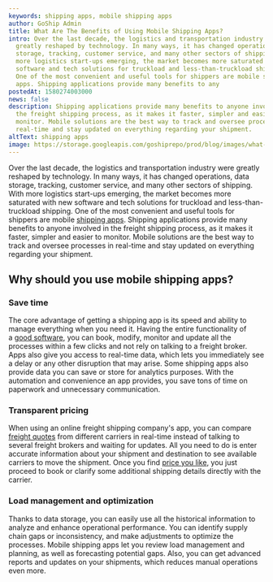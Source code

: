 ```yaml
---
keywords: shipping apps, mobile shipping apps
author: GoShip Admin
title: What Are The Benefits of Using Mobile Shipping Apps?
intro: Over the last decade, the logistics and transportation industry were
  greatly reshaped by technology. In many ways, it has changed operations, data
  storage, tracking, customer service, and many other sectors of shipping. With
  more logistics start-ups emerging, the market becomes more saturated with new
  software and tech solutions for truckload and less-than-truckload shipping.
  One of the most convenient and useful tools for shippers are mobile shipping
  apps. Shipping applications provide many benefits to any
postedAt: 1580274003000
news: false
description: Shipping applications provide many benefits to anyone involved in
  the freight shipping process, as it makes it faster, simpler and easier to
  monitor. Mobile solutions are the best way to track and oversee processes in
  real-time and stay updated on everything regarding your shipment.
altText: shipping apps
image: https://storage.googleapis.com/goshiprepo/prod/blog/images/what-are-the-benefits-of-using-mobile-shipping-apps.jpg
---
```

Over the last decade, the logistics and transportation industry were greatly reshaped by technology. In many ways, it has changed operations, data storage, tracking, customer service, and many other sectors of shipping. With more logistics start-ups emerging, the market becomes more saturated with new software and tech solutions for truckload and less-than-truckload shipping. One of the most convenient and useful tools for shippers are mobile [shipping apps](https://www.goship.com/blog/how-to-choose-the-best-shipping-app/). Shipping applications provide many benefits to anyone involved in the freight shipping process, as it makes it faster, simpler and easier to monitor. Mobile solutions are the best way to track and oversee processes in real-time and stay updated on everything regarding your shipment.

## Why should you use mobile shipping apps?

### Save time

The core advantage of getting a shipping app is its speed and ability to manage everything when you need it. Having the entire functionality of a [good software](https://www.goship.com/blog/benefits-of-using-an-online-shipping-service/), you can book, modify, monitor and update all the processes within a few clicks and not rely on talking to a freight broker. Apps also give you access to real-time data, which lets you immediately see a delay or any other disruption that may arise. Some shipping apps also provide data you can save or store for analytics purposes. With the automation and convenience an app provides, you save tons of time on paperwork and unnecessary communication.

### Transparent pricing

When using an online freight shipping company's app, you can compare [freight quotes](https://app.goship.com/#/wizard) from different carriers in real-time instead of talking to several freight brokers and waiting for updates. All you need to do is enter accurate information about your shipment and destination to see available carriers to move the shipment. Once you find [price you like](https://www.goship.com/blog/what-are-the-different-types-of-freight-rates/), you just proceed to book or clarify some additional shipping details directly with the carrier.

### Load management and optimization

Thanks to data storage, you can easily use all the historical information to analyze and enhance operational performance. You can identify supply chain gaps or inconsistency, and make adjustments to optimize the processes. Mobile shipping apps let you review load management and planning, as well as forecasting potential gaps. Also, you can get advanced reports and updates on your shipments, which reduces manual operations even more.